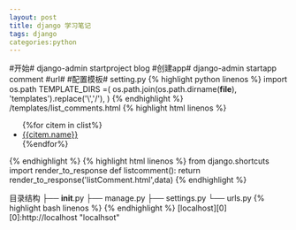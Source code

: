 ```yaml
---
layout: post
title: django 学习笔记
tags: django
categories:python
---
```

#开始#
django-admin startproject blog
#创建app#
django-admin startapp comment
#url#
#配置模板#
setting.py
{% highlight python linenos %}
import os.path
TEMPLATE_DIRS =(
     os.path.join(os.path.dirname(__file__), 'templates').replace('\\','/'),
)
{% endhighlight %}
/templates/list_comments.html
{% highlight html linenos %}
<div id="listComments">
	<ul>
	{%for citem in clist%}
	<li><a href="{{citem.id}">{{citem.name}}</a></li> 
	{%endfor%}       
	</ul>
{% endhighlight %}
{% highlight html linenos %}
from django.shortcuts import render_to_response
def listcomment():
 	return render_to_response('listComment.html',data)
{% endhighlight %}


目录结构
├── __init__.py
├── manage.py
├── settings.py
└── urls.py
{% highlight bash linenos %}
{% endhighlight %}
[localhost][0]
[0]:http://localhost   "localhsot"
